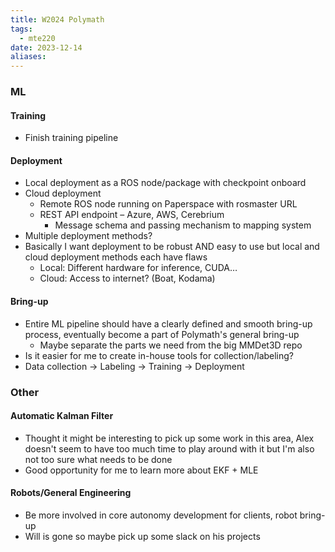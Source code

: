 ```yaml
---
title: W2024 Polymath
tags:
  - mte220
date: 2023-12-14
aliases:
---
```

### ML
#### Training
- Finish training pipeline
#### Deployment
- Local deployment as a ROS node/package with checkpoint onboard
- Cloud deployment
	- Remote ROS node running on Paperspace with rosmaster URL
	- REST API endpoint – Azure, AWS, Cerebrium
		- Message schema and passing mechanism to mapping system
- Multiple deployment methods?
- Basically I want deployment to be robust AND easy to use but local and cloud deployment methods each have flaws
	- Local: Different hardware for inference, CUDA…
	- Cloud: Access to internet? (Boat, Kodama)
#### Bring-up
- Entire ML pipeline should have a clearly defined and smooth bring-up process, eventually become a part of Polymath's general bring-up
	- Maybe separate the parts we need from the big MMDet3D repo
- Is it easier for me to create in-house tools for collection/labeling?
- Data collection → Labeling → Training → Deployment

### Other
#### Automatic Kalman Filter
- Thought it might be interesting to pick up some work in this area, Alex doesn't seem to have too much time to play around with it but I'm also not too sure what needs to be done
- Good opportunity for me to learn more about EKF + MLE

#### Robots/General Engineering
- Be more involved in core autonomy development for clients, robot bring-up
- Will is gone so maybe pick up some slack on his projects